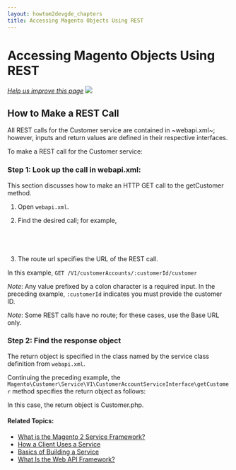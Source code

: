 ```yaml
---
layout: howtom2devgde_chapters
title: Accessing Magento Objects Using REST
---
```


<h1 id="what-is">Accessing Magento Objects Using REST</h1>

<p><a href="{{ site.githuburl }}guides/m2devgde/v1.0.0.0/rest/rest-overview.md" target="_blank"><em>Help us improve this page</em></a>&nbsp;<img src="{{ site.baseurl }}common/images/newWindow.gif"/></p>

<h2 id="rest-call">How to Make a REST Call</h2>

All REST calls for the Customer service are contained in ~webapi.xml~; however, inputs and return values are defined in their respective interfaces.

To make a REST call for the Customer service:

<h3 id="rest-call-step1">Step 1: Look up the call in webapi.xml:</h3>

This section discusses how to make an HTTP GET call to the getCustomer method.

1.	Open `webapi.xml`.

2.	Find the desired call; for example, 

<code>
<route url="/V1/customerAccounts/:customerId/customer" method="GET">
<service class="Magento\Customer\Service\V1\CustomerAccountServiceInterface" method="getCustomer" />
</code>
	
3.	The route url specifies the URL of the REST call.

In this example, `GET /V1/customerAccounts/:customerId/customer`

*Note*: Any value prefixed by a colon character is a required input. In the preceding example, `:customerId` indicates you must provide the customer ID.

*Note*: Some REST calls have no route; for these cases, use the Base URL only.

<h3 id="rest-call-step2">Step 2: Find the response object</h3>

The return object is specified in the class named by the service class definition from `webapi.xml`.

Continuing the preceding example, the `Magento\Customer\Service\V1\CustomerAccountServiceInterface\getCustomer` method specifies the return object as follows:

<script src="https://gist.github.com/xcomSteveJohnson/9775420.js"></script>

In this case, the return object is Customer.php.

#### Related Topics:

*	<a href="{{ site.baseurl }}guides/m2devgde/v1.0.0.0/svcs-framework/what-is-svc.html">What is the Magento 2 Service Framework?</a>
*	<a href="{{ site.baseurl }}guides/m2devgde/v1.0.0.0/svcs-framework/svc-how-to-use.html">How a Client Uses a Service</a>
*	<a href="{{ site.baseurl }}guides/m2devgde/v1.0.0.0/svcs-framework/build-svc.html">Basics of Building a Service</a>
*	<a href="{{ site.baseurl }}guides/m2devgde/v1.0.0.0/webapi/what-is-webapi.html">What Is the Web API Framework?</a>
